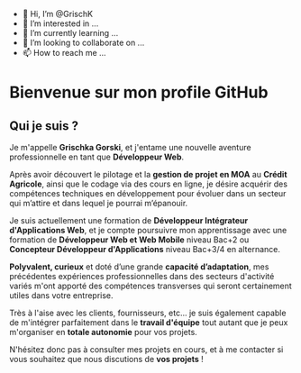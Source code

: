 - 👋 Hi, I’m @GrischK
- 👀 I’m interested in ...
- 🌱 I’m currently learning ...
- 💞️ I’m looking to collaborate on ...
- 📫 How to reach me ...

<!---
GrischK/GrischK is a ✨ special ✨ repository because its `README.md` (this file) appears on your GitHub profile.
You can click the Preview link to take a look at your changes.
--->

# Bienvenue sur mon profile GitHub

## Qui je suis ?
Je m'appelle **Grischka Gorski**, et j'entame une nouvelle aventure professionnelle en tant que **Développeur Web**.

Après avoir découvert le pilotage et la **gestion de projet en MOA** au **Crédit Agricole**, ainsi que le codage via des cours en ligne, je désire acquérir des compétences techniques en développement pour évoluer dans un secteur qui m’attire et dans lequel je pourrai m’épanouir. 

Je suis actuellement une formation de **Développeur Intégrateur d'Applications Web**, et je compte poursuivre mon apprentissage avec une formation de **Développeur Web et Web Mobile** niveau Bac+2 ou **Concepteur Développeur d'Applications** niveau Bac+3/4 en alternance.

**Polyvalent, curieux** et doté d’une grande **capacité d’adaptation**, mes précédentes expériences professionnelles dans des secteurs d'activité variés m'ont apporté des compétences transverses qui seront certainement utiles dans votre entreprise.

Très à l'aise avec les clients, fournisseurs, etc... je suis également capable de m'intégrer parfaitement dans le **travail d'équipe** tout autant que je peux m'organiser en **totale autonomie** pour vos projets. 

N'hésitez donc pas à consulter mes projets en cours, et à me contacter si vous souhaitez que nous discutions de **vos projets** !
